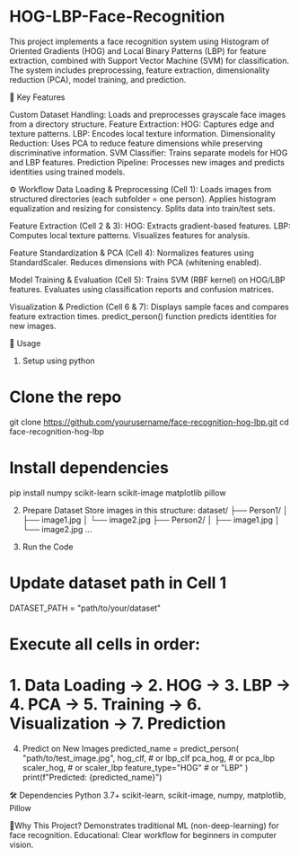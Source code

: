 # HOG-LBP-Face-Recognition
This project implements a face recognition system using Histogram of Oriented Gradients (HOG) and Local Binary Patterns (LBP) for feature extraction, combined with Support Vector Machine (SVM) for classification. The system includes preprocessing, feature extraction, dimensionality reduction (PCA), model training, and prediction.

📌 Key Features

Custom Dataset Handling: Loads and preprocesses grayscale face images from a directory structure.
Feature Extraction:
HOG: Captures edge and texture patterns.
LBP: Encodes local texture information.
Dimensionality Reduction: Uses PCA to reduce feature dimensions while preserving discriminative information.
SVM Classifier: Trains separate models for HOG and LBP features.
Prediction Pipeline: Processes new images and predicts identities using trained models.

⚙️ Workflow
Data Loading & Preprocessing (Cell 1):
Loads images from structured directories (each subfolder = one person).
Applies histogram equalization and resizing for consistency.
Splits data into train/test sets.

Feature Extraction (Cell 2 & 3):
HOG: Extracts gradient-based features.
LBP: Computes local texture patterns.
Visualizes features for analysis.

Feature Standardization & PCA (Cell 4):
Normalizes features using StandardScaler.
Reduces dimensions with PCA (whitening enabled).

Model Training & Evaluation (Cell 5):
Trains SVM (RBF kernel) on HOG/LBP features.
Evaluates using classification reports and confusion matrices.

Visualization & Prediction (Cell 6 & 7):
Displays sample faces and compares feature extraction times.
predict_person() function predicts identities for new images.

🚀 Usage
1. Setup using python
# Clone the repo
git clone https://github.com/yourusername/face-recognition-hog-lbp.git
cd face-recognition-hog-lbp
# Install dependencies
pip install numpy scikit-learn scikit-image matplotlib pillow

2. Prepare Dataset
Store images in this structure:
dataset/
  ├── Person1/
  │   ├── image1.jpg
  │   └── image2.jpg
  ├── Person2/
  │   ├── image1.jpg
  │   └── image2.jpg
  ...

3. Run the Code
# Update dataset path in Cell 1
DATASET_PATH = "path/to/your/dataset"
# Execute all cells in order:
# 1. Data Loading → 2. HOG → 3. LBP → 4. PCA → 5. Training → 6. Visualization → 7. Prediction

4. Predict on New Images
predicted_name = predict_person(
    "path/to/test_image.jpg",
    hog_clf,  # or lbp_clf
    pca_hog,  # or pca_lbp
    scaler_hog,  # or scaler_lbp
    feature_type="HOG"  # or "LBP"
)
print(f"Predicted: {predicted_name}")

🛠 Dependencies
Python 3.7+
scikit-learn, scikit-image, numpy, matplotlib, Pillow

🎯Why This Project?
Demonstrates traditional ML (non-deep-learning) for face recognition.
Educational: Clear workflow for beginners in computer vision.

















